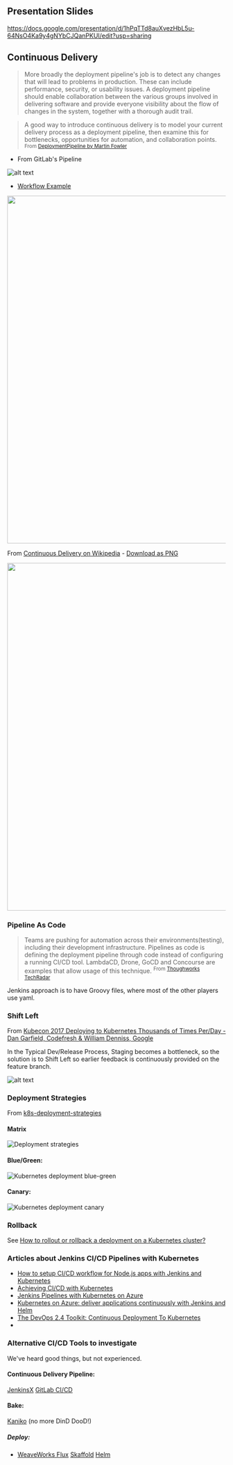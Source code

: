 ## Presentation Slides

https://docs.google.com/presentation/d/1hPqTTd8auXvezHbL5u-64NsO4Ka9y4gNYbCJQanPKUI/edit?usp=sharing

## Continuous Delivery

> More broadly the deployment pipeline's job is to detect any changes that will lead to problems in production. These can include performance, security, or usability issues. A deployment pipeline should enable collaboration between the various groups involved in delivering software and provide everyone visibility about the flow of changes in the system, together with a thorough audit trail.

> A good way to introduce continuous delivery is to model your current delivery process as a deployment pipeline, then examine this for bottlenecks, opportunities for automation, and collaboration points. <sup>From [DeploymentPipeline by Martin Fowler](https://martinfowler.com/bliki/DeploymentPipeline.html)</sup>

* From GitLab's Pipeline

![alt text](./images/gitlab-devops-pipeline.png)

* [Workflow Example](./images/Continuous_Delivery_Pipeline.pdf)

<img src="./images/Continuous_Delivery_Pipeline.svg" width="800" />

From [Continuous Delivery on Wikipedia](https://en.wikipedia.org/wiki/Continuous_delivery) - [Download as PNG](./images/Continuous_Delivery_process_diagram.png)

<img src="./images/Continuous_Delivery_process_diagram.svg" width="800" />


### Pipeline As Code

> Teams are pushing for automation across their environments(testing), including their development infrastructure. Pipelines as code is defining the deployment pipeline through code instead of configuring a running CI/CD tool. LambdaCD, Drone, GoCD and Concourse are examples that allow usage of this technique. <sup>From [Thoughworks TechRadar](https://www.thoughtworks.com/radar/techniques/pipelines-as-code)</sup>

Jenkins approach is to have Groovy files, where most of the other players use yaml.


### Shift Left
From [Kubecon 2017 Deploying to Kubernetes Thousands of Times Per/Day - Dan Garfield, Codefresh & William Denniss, Google](https://schd.ws/hosted_files/kccncna17/2c/Kubecon%20-%20Deploying%20Thousands.pdf)

In the Typical Dev/Release Process, Staging becomes a bottleneck, so the solution is to Shift Left so earlier feedback is continuously provided on the feature branch.

![alt text](./images/ShiftLeft.png)

### Deployment Strategies

From [k8s-deployment-strategies](https://github.com/ContainerSolutions/k8s-deployment-strategies)

#### Matrix
![Deployment strategies](./images/zdecision-diagram.png)

#### Blue/Green:

![Kubernetes deployment blue-green](./images/grafana-blue-green.png)

#### Canary:

![Kubernetes deployment canary](./images/grafana-canary.png)

### Rollback
See [How to rollout or rollback a deployment on a Kubernetes cluster?](https://romain.dorgueil.net/blog/en/tips/2016/08/27/rollout-rollback-kubernetes-deployment.html)


### Articles about Jenkins CI/CD Pipelines with Kubernetes

+ [How to setup CI/CD workflow for Node.js apps with Jenkins and Kubernetes](https://medium.com/containerum/how-to-setup-ci-cd-workflow-for-node-js-apps-with-jenkins-and-kubernetes-360fd0499556)
+ [Achieving CI/CD with Kubernetes](https://blog.jsjs.org/?p=165)
+ [Jenkins Pipelines with Kubernetes on Azure](https://radu-matei.com/blog/kubernetes-jenkins-azure/)
+ [Kubernetes on Azure: deliver applications continuously with Jenkins and Helm](https://blog.jcorioland.io/archives/2017/11/21/continuous-delivery-kubernetes-azure-jenkins-helm.html)
+ [The DevOps 2.4 Toolkit: Continuous Deployment To Kubernetes](https://leanpub.com/the-devops-2-4-toolkit)
+ [](https://aspenmesh.io/blog/2018/01/building-istio-with-minikube-in-a-container-and-jenkins/)

### Alternative CI/CD Tools to investigate

We've heard good things, but not experienced.

#### Continuous Delivery Pipeline:
[JenkinsX](https://jenkins-x.io/)
[GitLab CI/CD](https://docs.gitlab.com/ee/ci/)

#### Bake:
[Kaniko](https://github.com/GoogleContainerTools/kaniko) (no more DinD DooD!)

##### Deploy:
+ [WeaveWorks Flux](https://github.com/weaveworks/flux)
[Skaffold](https://github.com/GoogleContainerTools/skaffold)
[Helm](https://github.com/kubernetes/helm)

